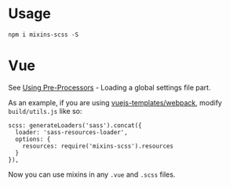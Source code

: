 # Usage
```
npm i mixins-scss -S
```

# Vue
See [Using Pre-Processors](https://vue-loader.vuejs.org/en/configurations/pre-processors.html) - Loading a global settings file part.

As an example, if you are using [vuejs-templates/webpack](https://github.com/vuejs-templates/webpack), modify `build/utils.js` like so:

```
scss: generateLoaders('sass').concat({
  loader: 'sass-resources-loader',
  options: {
    resources: require('mixins-scss').resources
  }
}),
```

Now you can use mixins in any `.vue` and `.scss` files.